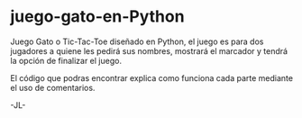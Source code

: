 # juego-gato-en-Python
Juego Gato o Tic-Tac-Toe diseñado en Python, el juego es para dos jugadores a quiene les pedirá sus nombres, mostrará el marcador y tendrá la opción de finalizar el juego.

El código que podras encontrar explica como funciona cada parte mediante el uso de comentarios.

-JL-
